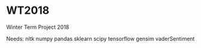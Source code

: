 # WT2018
Winter Term Project 2018


Needs:
	nltk
	numpy
	pandas
	sklearn
	scipy
	tensorflow
	gensim
	vaderSentiment
	
